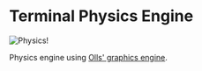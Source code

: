 Terminal Physics Engine
=======================

![Physics!](https://raw.githubusercontent.com/grit96/physics-engine/master/physics.gif)

Physics engine using [Olls' graphics engine](http://github.com/olls/graphics).
